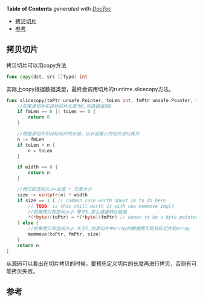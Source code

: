 <!-- START doctoc generated TOC please keep comment here to allow auto update -->
<!-- DON'T EDIT THIS SECTION, INSTEAD RE-RUN doctoc TO UPDATE -->
**Table of Contents**  *generated with [DocToc](https://github.com/thlorenz/doctoc)*

- [拷贝切片](#%E6%8B%B7%E8%B4%9D%E5%88%87%E7%89%87)
- [参考](#%E5%8F%82%E8%80%83)

<!-- END doctoc generated TOC please keep comment here to allow auto update -->

## 拷贝切片

拷贝切片可以用copy方法
```go
func copy(dst, src []Type) int
```
实际上copy根据数据类型，最终会调用切片的runtime.slicecopy方法。
```go
func slicecopy(toPtr unsafe.Pointer, toLen int, fmPtr unsafe.Pointer, fmLen int, width uintptr) int {
	//如果源切片和目标切片长度为0,则直接返回0
	if fmLen == 0 || toLen == 0 {
		return 0
	}

	//根据源切片和目标切片的长度，以长度最小的切片进行拷贝
	n := fmLen
	if toLen < n {
		n = toLen
	}

	if width == 0 {
		return n
	}

	//拷贝的空间大小=长度 * 元素大小
	size := uintptr(n) * width
	if size == 1 { // common case worth about 2x to do here
		// TODO: is this still worth it with new memmove impl?
		//如果拷贝的空间大小 等于1,那么直接转化赋值
		*(*byte)(toPtr) = *(*byte)(fmPtr) // known to be a byte pointer
	} else {
		//如果拷贝的空间大小 大于1,则源切片中array的数据拷贝到目标切片的array
		memmove(toPtr, fmPtr, size)
	}
	return n
}
```

从源码可以看出在切片拷贝的时候，要预先定义切片的长度再进行拷贝，否则有可能拷贝失败。


## 参考